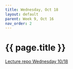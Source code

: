 ```yaml
---
title: Wednesday, Oct 18
layout: default
parent: Week 9, Oct 16
nav_order: 2
---
```


# {{ page.title }}

[Lecture repo Wednesday 10/18](https://github.com/bsu-cs-jb/lecture-10-18-wed)
